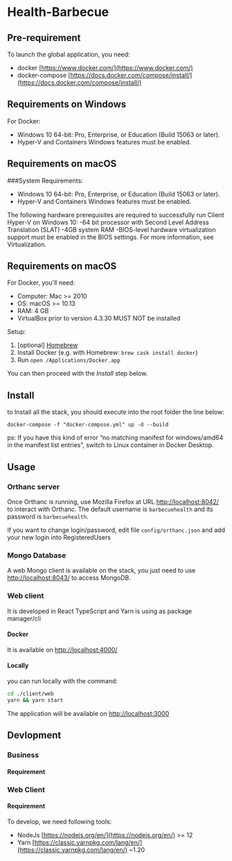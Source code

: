 # Health-Barbecue

## Pre-requirement

To launch the global application, you need:
- docker [https://www.docker.com/](https://www.docker.com/)
- docker-compose [https://docs.docker.com/compose/install/](https://docs.docker.com/compose/install/)

## Requirements on Windows

For Docker:

- Windows 10 64-bit: Pro, Enterprise, or Education (Build 15063 or later).
- Hyper-V and Containers Windows features must be enabled.

## Requirements on macOS

###System Requirements:

- Windows 10 64-bit: Pro, Enterprise, or Education (Build 15063 or later).
- Hyper-V and Containers Windows features must be enabled.

The following hardware prerequisites are required to successfully run Client Hyper-V on Windows 10:
-64 bit processor with Second Level Address Translation (SLAT)
-4GB system RAM
-BIOS-level hardware virtualization support must be enabled in the BIOS settings. For more information, see Virtualization.
	
## Requirements on macOS

For Docker, you'll need:

- Computer: Mac >= 2010
- OS: macOS >= 10.13
- RAM: 4 GB
- VirtualBox prior to version 4.3.30 MUST NOT be installed

Setup:

1. [optional] [Homebrew](https://brew.sh)
2. Install Docker (e.g. with Homebrew: `brew cask install docker`)
3. Run `open /Applications/Docker.app`

You can then proceed with the *Install* step below.

## Install

to Install all the stack, you should execute into the root folder the line below:

```shell
docker-compose -f "docker-compose.yml" up -d --build
```

ps: If you have this kind of error “no matching manifest for windows/amd64 in the manifest list entries”, switch to Linux container in Docker Desktop.
## Usage

### Orthanc server

Once Orthanc is running, use Mozilla Firefox at URL [http://localhost:8042/](http://localhost:8042/) to interact with Orthanc. The default username is `barbecuehealth` and its password is `barbecuehealth`.

If you want to change login/password, edit file `config/orthanc.json` and add your new login into RegisteredUsers

### Mongo Database

A web Mongo client is available on the stack, you just need to use [http://localhost:8043/](http://localhost:8043/) to access MongoDB.

### Web client

It is developed in React TypeScript and Yarn is using as package manager/cli

#### Docker

It is available on [http://localhost:4000/](http://localhost:4000/)

#### Locally

you can run locally with the command:

```bash
cd ./client/web
yarn && yarn start
```

The application will be available on [http://localhost:3000](http://localhost:3000)

## Devlopment

### Business

#### Requirement

### Web Client

#### Requirement

To develop, we need following tools:
 - NodeJs [https://nodejs.org/en/](https://nodejs.org/en/) >= 12
 - Yarn [https://classic.yarnpkg.com/lang/en/](https://classic.yarnpkg.com/lang/en/) ~1.20

